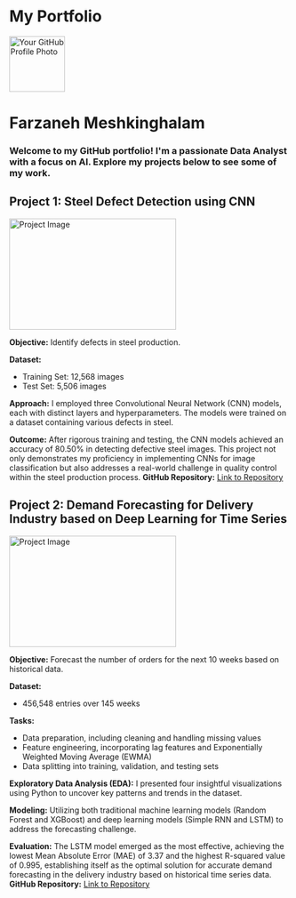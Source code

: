 # My Portfolio

<img src="https://avatars.githubusercontent.com/u/140073903?s=400&u=1a7246a6029322034f4a484357ee46ca4bb70812&v=4" alt="Your GitHub Profile Photo" width="100" height="100">

# Farzaneh Meshkinghalam
### Welcome to my GitHub portfolio! I'm a passionate Data Analyst with a focus on AI. Explore my projects below to see some of my work.

## Project 1: Steel Defect Detection using CNN      

  <img src="https://github.com/FarzanehMeshkinghalam/Python_Projects/raw/7a8557d3755c020d0ce9a29dc5e0a4e4167649d0/robot-0_nouvelle.jpg" alt="Project Image" width="300" height="200">

**Objective:** Identify defects in steel production. 

**Dataset:**
- Training Set: 12,568 images
- Test Set: 5,506 images

**Approach:**
I employed three Convolutional Neural Network (CNN) models, each with distinct layers and hyperparameters. The models were trained on a dataset containing various defects in steel.

**Outcome:**
After rigorous training and testing, the CNN models achieved an accuracy of 80.50% in detecting defective steel images. This project not only demonstrates my proficiency in implementing CNNs for image classification but also addresses a real-world challenge in quality control within the steel production process.
**GitHub Repository:**
[Link to Repository](https://github.com/FarzanehMeshkinghalam/Python_Projects/blob/e43953fe52b8d1ccf3a8dd003b60ec1417f544dc/Steel_Defect_Detection.ipynb)


## Project 2: Demand Forecasting for Delivery Industry based on Deep Learning for Time Series

 <img src="https://github.com/FarzanehMeshkinghalam/Python_Projects/blob/e43220df6ff88f4cde8418241e4d7d877a01020d/demand-forecasting.jpg" alt="Project Image" width="300" height="200">

**Objective:** Forecast the number of orders for the next 10 weeks based on historical data.

**Dataset:**
- 456,548 entries over 145 weeks

**Tasks:**
- Data preparation, including cleaning and handling missing values
- Feature engineering, incorporating lag features and Exponentially Weighted Moving Average (EWMA)
- Data splitting into training, validation, and testing sets

**Exploratory Data Analysis (EDA):**
I presented four insightful visualizations using Python to uncover key patterns and trends in the dataset.

**Modeling:**
Utilizing both traditional machine learning models (Random Forest and XGBoost) and deep learning models (Simple RNN and LSTM) to address the forecasting challenge.

**Evaluation:**
The LSTM model emerged as the most effective, achieving the lowest Mean Absolute Error (MAE) of 3.37 and the highest R-squared value of 0.995, establishing itself as the optimal solution for accurate demand forecasting in the delivery industry based on historical time series data.
**GitHub Repository:**
[Link to Repository](https://github.com/FarzanehMeshkinghalam/Python_Projects/blob/e43220df6ff88f4cde8418241e4d7d877a01020d/Demand_forecasting.ipynb)




